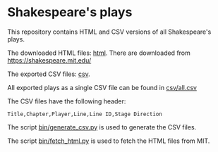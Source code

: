 # Shakespeare's plays

This repository contains HTML and CSV versions of all Shakespeare's plays.

The downloaded HTML files: [html](html). There are downloaded from [https://shakespeare.mit.edu/ ](https://shakespeare.mit.edu/)

The exported CSV files: [csv](csv).

All exported plays as a single CSV file can be found in [csv/all.csv](csv/all.csv)

The CSV files have the following header: 

    Title,Chapter,Player,Line,Line ID,Stage Direction

The script [bin/generate_csv.py](bin/generate_csv.py) is used to generate the CSV files.

The script [bin/fetch_html.py](bin/fetch_html.py) is used to fetch the HTML files from MIT.

